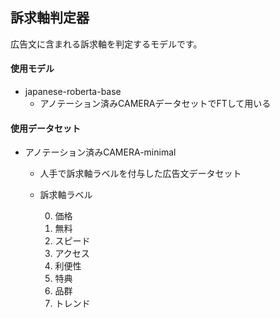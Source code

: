 ## 訴求軸判定器
広告文に含まれる訴求軸を判定するモデルです。
#### 使用モデル
- japanese-roberta-base
    - アノテーション済みCAMERAデータセットでFTして用いる
#### 使用データセット
- アノテーション済みCAMERA-minimal
    - 人手で訴求軸ラベルを付与した広告文データセット
    - 訴求軸ラベル  

        0. 価格  
        1. 無料  
        2. スピード  
        3. アクセス  
        4. 利便性  
        5. 特典  
        6. 品群  
        7. トレンド  

